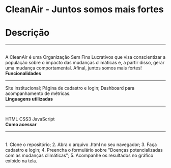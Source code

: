# CleanAir - Juntos somos mais fortes
<h1><b>Descrição</b></h1>
<hr></hr>
<br>
A CleanAir é uma Organização Sem Fins Lucrativos que visa conscientizar a população 
sobre o impacto das mudanças climáticas e, a partir disso, gerar uma mudança comportamental. Afinal, 
juntos somos mais fortes!
<br>

</h1><b>Funcionalidades</b></h1>
<hr></hr>
Site institucional;
Página de cadastro e login; 
Dashboard para acompanhamento de métricas.
<br>


</h1><b>Linguagens utilizadas</b></h1>
<hr></hr>
<br>
HTML 
CSS3
JavaScript
<br>

</h1><b>Como acessar</b></h1>
<hr></hr>
<br>
1. Clone o repositório; 
2. Abra o arquivo .html no seu navegador;
3. Faça cadastro e login;
4. Preencha o formulário sobre "Doenças potencializadas com as mudanças climáticas";
5. Acompanhe os resultados no gráfico exibido na tela. 
